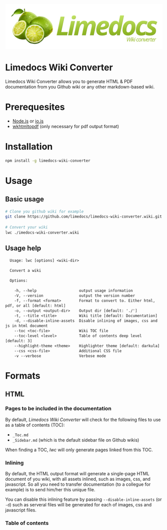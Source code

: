 ![Limedocs wiki converter](assets/images/Limedocs-wc.png)

# Limedocs Wiki Converter

Limedocs Wiki Converter allows you to generate HTML & PDF documentation from you Github wiki or any other markdown-based wiki.

# Prerequesites

- [Node.js](https://nodejs.org/) or [io.js](https://iojs.org/en/index.html)
- [wkhtmltopdf](http://wkhtmltopdf.org/downloads.html) (only necessary for pdf output format)

# Installation

```bash
npm install -g limedocs-wiki-converter
```

# Usage

## Basic usage

```bash
# Clone you github wiki for example
git clone https://github.com/limedocs/limedocs-wiki-converter.wiki.git

# Convert your wiki
lwc ./imedocs-wiki-converter.wiki
```

## Usage help
```
  Usage: lwc [options] <wiki-dir>

  Convert a wiki

  Options:

    -h, --help                   output usage information
    -V, --version                output the version number
    -f, --format <format>        Format to convert to. Either html, pdf, or all [default: html]
    -o, --output <output-dir>    Output dir [default: './']
    -t, --title <title>          Wiki title [default: Documentation]
    -d, --disable-inline-assets  Disable inlining of images, css and js in html document
    --toc <toc-file>             Wiki TOC file
    --toc-level <level>          Table of contents deep level [default: 3]
    --highlight-theme <theme>    Highlighter theme [default: darkula]
    --css <css-file>             Additional CSS file
    -v --verbose                 Verbose mode
```


# Formats

## HTML

### Pages to be included in the documentation

By default, *Limedocs Wiki Converter* will check for the following files to use as a table of contents (TOC):

- `_Toc.md`
- `_Sidebar.md` (which is the default sidebar file on Github wikis)

When finding a TOC, *lwc* will only generate pages linked from this TOC.

### Inlining

By default, the HTML output format will generate a single-page HTML document of you wiki, with all assets inlined, such
as images, css, and javascript. So all you need to transfer documentation (to a collegue for example) is to send him/her
this unique file.

You can disable this inlining feature by passing `--disable-inline-assets` (or `-d`) such as serveral files will be 
generated for each of images, css and javascript files. 

### Table of contents


 
